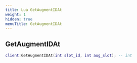 ```yaml
---
title: Lua GetAugmentIDAt
weight: 1
hidden: true
menuTitle: GetAugmentIDAt
---
```

## GetAugmentIDAt
```lua
client:GetAugmentIDAt(int slot_id, int aug_slot); -- int
```